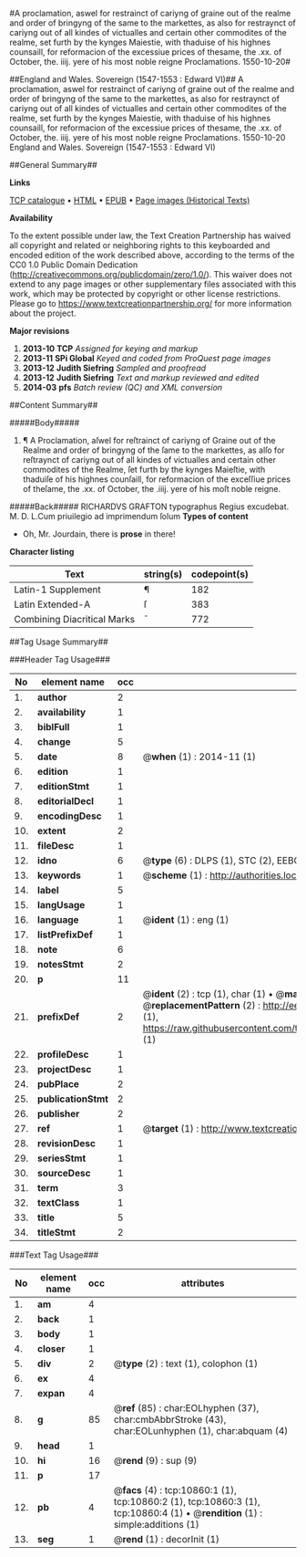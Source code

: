 #A proclamation, aswel for restrainct of cariyng of graine out of the realme and order of bringyng of the same to the markettes, as also for restraynct of cariyng out of all kindes of victualles and certain other commodites of the realme, set furth by the kynges Maiestie, with thaduise of his highnes counsaill, for reformacion of the excessiue prices of thesame, the .xx. of October, the. iiij. yere of his most noble reigne Proclamations. 1550-10-20#

##England and Wales. Sovereign (1547-1553 : Edward VI)##
A proclamation, aswel for restrainct of cariyng of graine out of the realme and order of bringyng of the same to the markettes, as also for restraynct of cariyng out of all kindes of victualles and certain other commodites of the realme, set furth by the kynges Maiestie, with thaduise of his highnes counsaill, for reformacion of the excessiue prices of thesame, the .xx. of October, the. iiij. yere of his most noble reigne
Proclamations. 1550-10-20
England and Wales. Sovereign (1547-1553 : Edward VI)

##General Summary##

**Links**

[TCP catalogue](http://www.ota.ox.ac.uk/tcp/)  • 
[HTML](http://tei.it.ox.ac.uk/tcp/Texts-HTML/free/A21/A21524.html)  • 
[EPUB](http://tei.it.ox.ac.uk/tcp/Texts-EPUB/free/A21/A21524.epub) • 
[Page images (Historical Texts)](https://historicaltexts.jisc.ac.uk/eebo-99845928e)

**Availability**

To the extent possible under law, the Text Creation Partnership has waived all copyright and related or neighboring rights to this keyboarded and encoded edition of the work described above, according to the terms of the CC0 1.0 Public Domain Dedication (http://creativecommons.org/publicdomain/zero/1.0/). This waiver does not extend to any page images or other supplementary files associated with this work, which may be protected by copyright or other license restrictions. Please go to https://www.textcreationpartnership.org/ for more information about the project.

**Major revisions**

1. __2013-10__ __TCP__ *Assigned for keying and markup*
1. __2013-11__ __SPi Global__ *Keyed and coded from ProQuest page images*
1. __2013-12__ __Judith Siefring__ *Sampled and proofread*
1. __2013-12__ __Judith Siefring__ *Text and markup reviewed and edited*
1. __2014-03__ __pfs__ *Batch review (QC) and XML conversion*

##Content Summary##

#####Body#####

1. ¶ A Proclamation, aſwel for reſtrainct of cariyng of Graine out of the Realme and order of bringyng of the ſame to the markettes, as alſo for reſtraynct of cariyng out of all kindes of victualles and certain other commodites of the Realme, ſet furth by the kynges Maieſtie, with thaduiſe of his highnes counſaill, for reformacion of the exceſſiue prices of theſame, the .xx. of October, the .iiij. yere of his moſt noble reigne.

#####Back#####
RICHARDVS GRAFTON typographus Regius excudebat. M. D. L.Cum priuilegio ad imprimendum ſolum
**Types of content**

  * Oh, Mr. Jourdain, there is **prose** in there!

**Character listing**


|Text|string(s)|codepoint(s)|
|---|---|---|
|Latin-1 Supplement|¶|182|
|Latin Extended-A|ſ|383|
|Combining             Diacritical Marks|̄|772|

##Tag Usage Summary##

###Header Tag Usage###

|No|element name|occ|attributes|
|---|---|---|---|
|1.|__author__|2||
|2.|__availability__|1||
|3.|__biblFull__|1||
|4.|__change__|5||
|5.|__date__|8| @__when__ (1) : 2014-11 (1)|
|6.|__edition__|1||
|7.|__editionStmt__|1||
|8.|__editorialDecl__|1||
|9.|__encodingDesc__|1||
|10.|__extent__|2||
|11.|__fileDesc__|1||
|12.|__idno__|6| @__type__ (6) : DLPS (1), STC (2), EEBO-CITATION (1), PROQUEST (1), VID (1)|
|13.|__keywords__|1| @__scheme__ (1) : http://authorities.loc.gov/ (1)|
|14.|__label__|5||
|15.|__langUsage__|1||
|16.|__language__|1| @__ident__ (1) : eng (1)|
|17.|__listPrefixDef__|1||
|18.|__note__|6||
|19.|__notesStmt__|2||
|20.|__p__|11||
|21.|__prefixDef__|2| @__ident__ (2) : tcp (1), char (1)  •  @__matchPattern__ (2) : ([0-9\-]+):([0-9IVX]+) (1), (.+) (1)  •  @__replacementPattern__ (2) : http://eebo.chadwyck.com/downloadtiff?vid=$1&page=$2 (1), https://raw.githubusercontent.com/textcreationpartnership/Texts/master/tcpchars.xml#$1 (1)|
|22.|__profileDesc__|1||
|23.|__projectDesc__|1||
|24.|__pubPlace__|2||
|25.|__publicationStmt__|2||
|26.|__publisher__|2||
|27.|__ref__|1| @__target__ (1) : http://www.textcreationpartnership.org/docs/. (1)|
|28.|__revisionDesc__|1||
|29.|__seriesStmt__|1||
|30.|__sourceDesc__|1||
|31.|__term__|3||
|32.|__textClass__|1||
|33.|__title__|5||
|34.|__titleStmt__|2||


###Text Tag Usage###

|No|element name|occ|attributes|
|---|---|---|---|
|1.|__am__|4||
|2.|__back__|1||
|3.|__body__|1||
|4.|__closer__|1||
|5.|__div__|2| @__type__ (2) : text (1), colophon (1)|
|6.|__ex__|4||
|7.|__expan__|4||
|8.|__g__|85| @__ref__ (85) : char:EOLhyphen (37), char:cmbAbbrStroke (43), char:EOLunhyphen (1), char:abquam (4)|
|9.|__head__|1||
|10.|__hi__|16| @__rend__ (9) : sup (9)|
|11.|__p__|17||
|12.|__pb__|4| @__facs__ (4) : tcp:10860:1 (1), tcp:10860:2 (1), tcp:10860:3 (1), tcp:10860:4 (1)  •  @__rendition__ (1) : simple:additions (1)|
|13.|__seg__|1| @__rend__ (1) : decorInit (1)|
